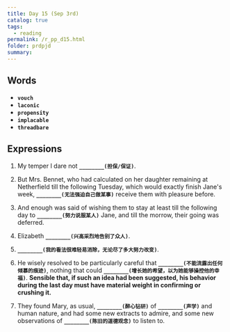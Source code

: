 ```yaml
---
title: Day 15 (Sep 3rd)
catalog: true
tags: 
  - reading
permalink: /r_pp_d15.html
folder: prdpjd
summary: 
---
```


## Words

-   <b data-toggle="tooltip" data-original-title="{{site.data.glossary.vouch}}">`vouch`</b>
-   <b data-toggle="tooltip" data-original-title="{{site.data.glossary.laconic}}">`laconic`</b>
-   <b data-toggle="tooltip" data-original-title="{{site.data.glossary.propensity}}">`propensity`</b>
-   <b data-toggle="tooltip" data-original-title="{{site.data.glossary.implacable}}">`implacable`</b>
-   <b data-toggle="tooltip" data-original-title="{{site.data.glossary.threadbare}}">`threadbare`</b>


## Expressions

1.  My temper I dare not <b data-toggle="tooltip" data-original-title="{{site.data.answers.d15_a}}">`________(担保/保证)`</b>.

2.  But Mrs. Bennet, who had calculated on her daughter remaining at Netherfield till the following Tuesday, which would exactly finish Jane's week, <b data-toggle="tooltip" data-original-title="{{site.data.answers.d15_b}}">`________(无法强迫自己做某事)`</b> receive them with pleasure before.

3.  And enough was said of wishing them to stay at least till the following day to <b data-toggle="tooltip" data-original-title="{{site.data.answers.d15_c}}">`________(努力说服某人)`</b> Jane, and till the morrow, their going was deferred.

4.  Elizabeth <b data-toggle="tooltip" data-original-title="{{site.data.answers.d15_d}}">`________(兴高采烈地告别了众人)`</b>.

5.  <b data-toggle="tooltip" data-original-title="{{site.data.answers.d15_e}}">`________(我的看法很难轻易消除，无论尽了多大努力改变)`</b>.

6.  He wisely resolved to be particularly careful that <b data-toggle="tooltip" data-original-title="{{site.data.answers.d15_f}}">`________(不能流露出任何倾慕的痕迹)`</b>, nothing that could <b data-toggle="tooltip" data-original-title="{{site.data.answers.d15_f2}}">`________(增长她的希望，以为她能够操控他的幸福)`</b>. **Sensible that, if such an idea had been suggested, his behavior during the last day must have material weight in confirming or crushing it.**

7.  They found Mary, as usual, <b data-toggle="tooltip" data-original-title="{{site.data.answers.d15_g}}">`________(醉心钻研)`</b> of <b data-toggle="tooltip" data-original-title="{{site.data.answers.d15_g2}}">`________(声学)`</b> and human nature, and had some new extracts to admire, and some new observations of <b data-toggle="tooltip" data-original-title="{{site.data.answers.d15_g3}}">`________(陈旧的道德观念)`</b> to listen to.
